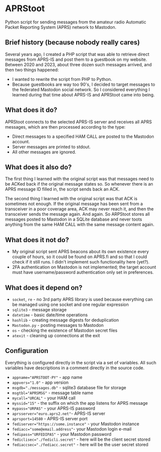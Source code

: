 # APRStoot
Python script for sending messages from the amateur radio Automatic Packet Reporting System (APRS) network to Mastodon.

## Brief history (because nobody really cares)
Several years ago, I created a PHP script that was able to retrieve direct messages from APRS-IS and post them to a guestbook on my website. Between 2020 and 2023, about three dozen such messages arrived, and then two things happened:
* I wanted to rewrite the script from PHP to Python.
* Because guestbooks are way too 90's, I decided to target messages to the federated Mastodon social network.
So I considered everything I learned during that time about APRS-IS and APRStoot came into being.

## What does it do?
APRStoot connects to the selected APRS-IS server and receives all APRS messages, which are then processed according to the type:
* Direct messages to a specified HAM CALL are posted to the Mastodon account.
* Server messages are printed to stdout.
* All other messages are ignored.

## What does it also do?
The first thing I learned with the original script was that messages need to be ACKed back if the original message states so. So whenever there is an APRS message ID filled in, the script sends back an ACK.

The second thing I learned with the original script was that ACK is sometimes not enough. If the original message has been sent from a transceiver in a poor coverage area, ACK may never reach it, and then the transceiver sends the message again. And again. So ARPStoot stores all messages posted to Mastodon in a SQLite database and never toots anything from the same HAM CALL with the same message content again.

## What does it not do?
* My original script sent APRS beacons about its own existence every couple of hours, so it could be found on APRS.fi and so that I could check if it still runs. I didn't implement such functionality here (yet?).
* 2FA authentication on Mastodon is not implemented; the target account must have username/password authentication only set in preferences.

## What does it depend on?
* `socket`, `re` - no 3rd party APRS library is used because everything can be managed using one socket and one regular expression
* `sqlite3` - message storage
* `datetime` - basic date/time operations
* `hashlib` - creating message digests for deduplication
* `Mastodon.py` - posting messages to Mastodon
* `os` - checking the existence of Mastodon secret files
* `atexit` - cleaning up connections at the exit

## Configuration
Everything is configured directly in the script via a set of variables. All such variables have descriptions in a comment directly in the source code.
* `appname="APRSTOOT-PY"` - app name
* `appvers="1.0"` - app version
* `msgdb="./messages.db"` - sqlite3 database file for storage
* `msgtbl="APRSMSG"` - message table name
* `mycall="URCAL"` - your HAM call
* `myssid="15"` - the suffix on which the app listens for APRS message
* `mypass="URPAS"` - your APRS-IS password
* `aprsserver="euro.aprs2.net"`- APRS-IS server
* `aprsport=14580` - APRS-IS server port
* `fediserver="https://some.instance"` - your Mastodon instance
* `fediacc="some@email.address"`- your Mastodon login e-mail
* `fedipass="URFEDIPAS"` - your Mastodon password
* `fediclisec="./fedicli.secret"` - here will be the client secret stored
* `fediaccsec="./fediacc.secret"` - here will be the user secret stored
